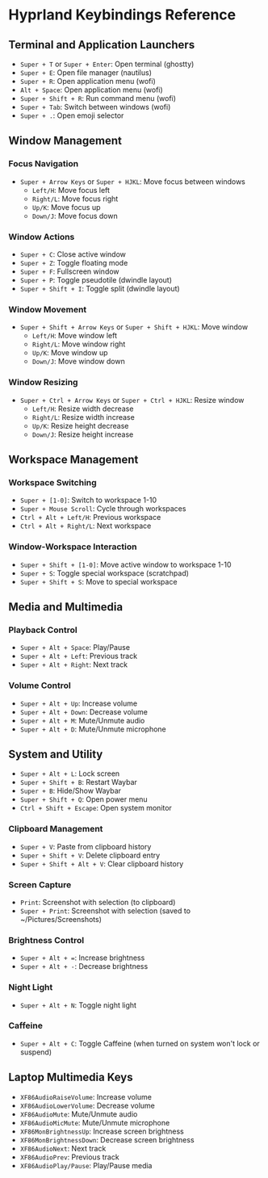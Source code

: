 # Hyprland Keybindings Reference

## Terminal and Application Launchers
- `Super + T` or `Super + Enter`: Open terminal (ghostty)
- `Super + E`: Open file manager (nautilus)
- `Super + R`: Open application menu (wofi)
- `Alt + Space`: Open application menu (wofi)
- `Super + Shift + R`: Run command menu (wofi)
- `Super + Tab`: Switch between windows (wofi)
- `Super + .`: Open emoji selector

## Window Management
### Focus Navigation
- `Super + Arrow Keys` or `Super + HJKL`: Move focus between windows
  - `Left/H`: Move focus left
  - `Right/L`: Move focus right
  - `Up/K`: Move focus up
  - `Down/J`: Move focus down

### Window Actions
- `Super + C`: Close active window
- `Super + Z`: Toggle floating mode
- `Super + F`: Fullscreen window
- `Super + P`: Toggle pseudotile (dwindle layout)
- `Super + Shift + I`: Toggle split (dwindle layout)

### Window Movement
- `Super + Shift + Arrow Keys` or `Super + Shift + HJKL`: Move window
  - `Left/H`: Move window left
  - `Right/L`: Move window right
  - `Up/K`: Move window up
  - `Down/J`: Move window down

### Window Resizing
- `Super + Ctrl + Arrow Keys` or `Super + Ctrl + HJKL`: Resize window
  - `Left/H`: Resize width decrease
  - `Right/L`: Resize width increase
  - `Up/K`: Resize height decrease
  - `Down/J`: Resize height increase

## Workspace Management
### Workspace Switching
- `Super + [1-0]`: Switch to workspace 1-10
- `Super + Mouse Scroll`: Cycle through workspaces
- `Ctrl + Alt + Left/H`: Previous workspace
- `Ctrl + Alt + Right/L`: Next workspace

### Window-Workspace Interaction
- `Super + Shift + [1-0]`: Move active window to workspace 1-10
- `Super + S`: Toggle special workspace (scratchpad)
- `Super + Shift + S`: Move to special workspace

## Media and Multimedia
### Playback Control
- `Super + Alt + Space`: Play/Pause
- `Super + Alt + Left`: Previous track
- `Super + Alt + Right`: Next track

### Volume Control
- `Super + Alt + Up`: Increase volume
- `Super + Alt + Down`: Decrease volume
- `Super + Alt + M`: Mute/Unmute audio
- `Super + Alt + D`: Mute/Unmute microphone

## System and Utility
- `Super + Alt + L`: Lock screen
- `Super + Shift + B`: Restart Waybar
- `Super + B`: Hide/Show Waybar
- `Super + Shift + Q`: Open power menu
- `Ctrl + Shift + Escape`: Open system monitor

### Clipboard Management
- `Super + V`: Paste from clipboard history
- `Super + Shift + V`: Delete clipboard entry
- `Super + Shift + Alt + V`: Clear clipboard history

### Screen Capture
- `Print`: Screenshot with selection (to clipboard)
- `Super + Print`: Screenshot with selection (saved to ~/Pictures/Screenshots)

### Brightness Control
- `Super + Alt + =`: Increase brightness
- `Super + Alt + -`: Decrease brightness

### Night Light
- `Super + Alt + N`: Toggle night light

### Caffeine
- `Super + Alt + C`: Toggle Caffeine (when turned on system won't lock or suspend)

## Laptop Multimedia Keys
- `XF86AudioRaiseVolume`: Increase volume
- `XF86AudioLowerVolume`: Decrease volume
- `XF86AudioMute`: Mute/Unmute audio
- `XF86AudioMicMute`: Mute/Unmute microphone
- `XF86MonBrightnessUp`: Increase screen brightness
- `XF86MonBrightnessDown`: Decrease screen brightness
- `XF86AudioNext`: Next track
- `XF86AudioPrev`: Previous track
- `XF86AudioPlay/Pause`: Play/Pause media
